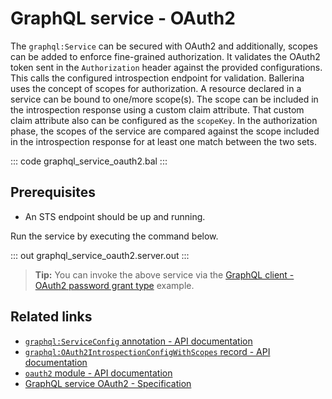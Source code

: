 # GraphQL service - OAuth2

The `graphql:Service` can be secured with OAuth2 and additionally, scopes can be added to enforce fine-grained authorization. It validates the OAuth2 token sent in the `Authorization` header against the provided configurations. This calls the configured introspection endpoint for validation. Ballerina uses the concept of scopes for authorization. A resource declared in a service can be bound to one/more scope(s). The scope can be included in the introspection response using a custom claim attribute. That custom claim attribute also can be configured as the `scopeKey`. In the authorization phase, the scopes of the service are compared against the scope included in the introspection response for at least one match between the two sets.

::: code graphql_service_oauth2.bal :::

## Prerequisites
- An STS endpoint should be up and running.

Run the service by executing the command below.

::: out graphql_service_oauth2.server.out :::

>**Tip:** You can invoke the above service via the [GraphQL client - OAuth2 password grant type](/learn/by-example/graphql-client-security-oauth2-password-grant-type/) example.

## Related links
- [`graphql:ServiceConfig` annotation - API documentation](https://lib.ballerina.io/ballerina/graphql/latest/annotations#ServiceConfig)
- [`graphql:OAuth2IntrospectionConfigWithScopes` record - API documentation](https://lib.ballerina.io/ballerina/graphql/latest/records/OAuth2IntrospectionConfigWithScopes)
- [`oauth2` module - API documentation](https://lib.ballerina.io/ballerina/oauth2/latest/)
- [GraphQL service OAuth2 - Specification](/spec/graphql/#12114-oauth2)
